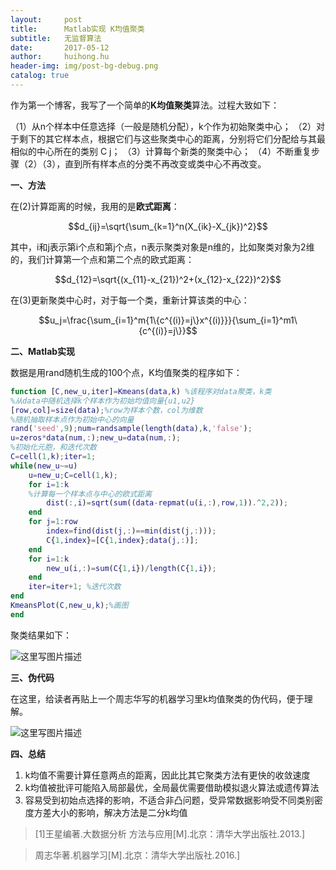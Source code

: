 ```yaml
---
layout:     post
title:      Matlab实现 K均值聚类
subtitle:   无监督算法
date:       2017-05-12
author:     huihong.hu
header-img: img/post-bg-debug.png
catalog: true
---
```


作为第一个博客，我写了一个简单的**K均值聚类**算法。过程大致如下： 

（1）从n个样本中任意选择（一般是随机分配），k个作为初始聚类中心； 
（2）对于剩下的其它样本点，根据它们与这些聚类中心的距离，分别将它们分配给与其最相似的中心所在的类别 C j； 
（3）计算每个新类的聚类中心； 
（4）不断重复步骤（2）（3），直到所有样本点的分类不再改变或类中心不再改变。 

**一、方法**

在(2)计算距离的时候，我用的是**欧式距离**：

  $$d_{ij}=\sqrt{\sum_{k=1}^n(X_{ik}-X_{jk})^2}$$

其中，i和j表示第i个点和第j个点，n表示聚类对象是n维的，比如聚类对象为2维的，我们计算第一个点和第二个点的欧式距离：

 $$d_{12}=\sqrt{(x_{11}-x_{21})^2+(x_{12}-x_{22})^2}$$

在(3)更新聚类中心时，对于每一个类，重新计算该类的中心：

$$u_j=\frac{\sum_{i=1}^m{1\{c^{(i)}=j\}x^{(i)}}}{\sum_{i=1}^m1\{c^{(i)}=j\}}$$

**二、Matlab实现**

数据是用rand随机生成的100个点，K均值聚类的程序如下：

```matlab
function [C,new_u,iter]=Kmeans(data,k) %该程序对data聚类，k类
%从data中随机选择k个样本作为初始均值向量{u1,u2}
[row,col]=size(data);%row为样本个数，col为维数
%随机抽取样本点作为初始中心的向量
rand('seed',9);num=randsample(length(data),k,'false');
u=zeros*data(num,:);new_u=data(num,:);
%初始化元胞，和迭代次数
C=cell(1,k);iter=1;
while(new_u~=u)
    u=new_u;C=cell(1,k);
    for i=1:k
    %计算每一个样本点与中心的欧式距离
        dist(:,i)=sqrt(sum((data-repmat(u(i,:),row,1)).^2,2));  
    end
    for j=1:row
        index=find(dist(j,:)==min(dist(j,:)));
        C{1,index}=[C{1,index};data(j,:)];
    end 
    for i=1:k
        new_u(i,:)=sum(C{1,i})/length(C{1,i});
    end
    iter=iter+1; %迭代次数
end
KmeansPlot(C,new_u,k);%画图
end
```

聚类结果如下： 



![这里写图片描述](http://img.blog.csdn.net/20170513132433602?watermark/2/text/aHR0cDovL2Jsb2cuY3Nkbi5uZXQvaGVyaW5odQ==/font/5a6L5L2T/fontsize/400/fill/I0JBQkFCMA==/dissolve/70/gravity/SouthEast)

**三、伪代码**

在这里，给读者再贴上一个周志华写的机器学习里k均值聚类的伪代码，便于理解。 

![这里写图片描述](http://img.blog.csdn.net/20170513131854039?watermark/2/text/aHR0cDovL2Jsb2cuY3Nkbi5uZXQvaGVyaW5odQ==/font/5a6L5L2T/fontsize/400/fill/I0JBQkFCMA==/dissolve/70/gravity/SouthEast)

**四、总结**

1. k均值不需要计算任意两点的距离，因此比其它聚类方法有更快的收敛速度
2. k均值被批评可能陷入局部最优，全局最优需要借助模拟退火算法或遗传算法
3. 容易受到初始点选择的影响，不适合非凸问题，受异常数据影响受不同类别密度方差大小的影响，解决方法是二分k均值

> [1]王星编著.大数据分析 方法与应用[M].北京：清华大学出版社.2013.]

> 周志华著.机器学习[M].北京：清华大学出版社.2016.]

